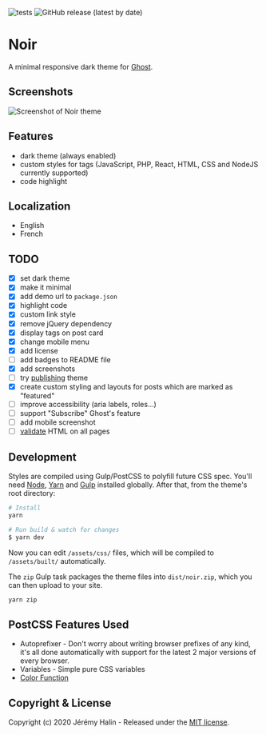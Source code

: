 ![tests](https://github.com/jeremyhalin/noir/workflows/tests/badge.svg)
![GitHub release (latest by date)](https://img.shields.io/github/v/release/jeremyhalin/noir)

# Noir

A minimal responsive dark theme for [Ghost](https://ghost.org/).

## Screenshots

![Screenshot of Noir theme](https://raw.githubusercontent.com/jeremyhalin/noir/master/assets/screenshot-desktop.jpg)

## Features

-   dark theme (always enabled)
-   custom styles for tags (JavaScript, PHP, React, HTML, CSS and NodeJS currently supported)
-   code highlight

## Localization

-   English
-   French

## TODO

-   [x] set dark theme
-   [x] make it minimal
-   [x] add demo url to `package.json`
-   [x] highlight code
-   [x] custom link style
-   [x] remove jQuery dependency
-   [x] display tags on post card
-   [x] change mobile menu
-   [x] add license
-   [ ] add badges to README file
-   [x] add screenshots
-   [ ] try [publishing](https://ghost.org/marketplace/submit/) theme
-   [x] create custom styling and layouts for posts which are marked as "featured"
-   [ ] improve accessibility (aria labels, roles...)
-   [ ] support "Subscribe" Ghost's feature
-   [ ] add mobile screenshot
-   [ ] [validate](https://validator.w3.org) HTML on all pages

## Development

Styles are compiled using Gulp/PostCSS to polyfill future CSS spec. You'll need [Node](https://nodejs.org/), [Yarn](https://yarnpkg.com/) and [Gulp](https://gulpjs.com) installed globally. After that, from the theme's root directory:

```bash
# Install
yarn

# Run build & watch for changes
$ yarn dev
```

Now you can edit `/assets/css/` files, which will be compiled to `/assets/built/` automatically.

The `zip` Gulp task packages the theme files into `dist/noir.zip`, which you can then upload to your site.

```bash
yarn zip
```

## PostCSS Features Used

-   Autoprefixer - Don't worry about writing browser prefixes of any kind, it's all done automatically with support for the latest 2 major versions of every browser.
-   Variables - Simple pure CSS variables
-   [Color Function](https://github.com/postcss/postcss-color-function)

## Copyright & License

Copyright (c) 2020 Jérémy Halin - Released under the [MIT license](LICENSE).
